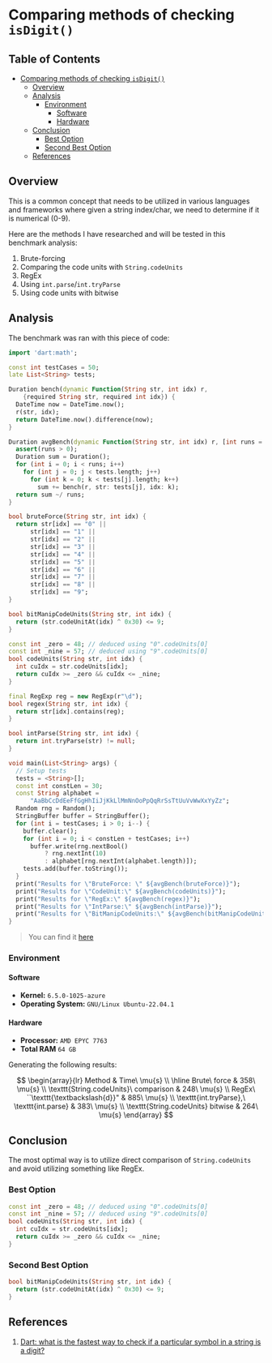 # Comparing methods of checking `isDigit()`

## Table of Contents

- [Comparing methods of checking `isDigit()`](#comparing-methods-of-checking-raw-isdigit-endraw-)
   * [Overview](#overview)
   * [Analysis](#analysis)
      + [Environment](#environment)
         - [Software](#software)
         - [Hardware](#hardware)
   * [Conclusion](#conclusion)
      + [Best Option](#best-option)
      + [Second Best Option](#second-best-option)
   * [References](#references)

## Overview

This is a common concept that needs to be utilized in various languages and frameworks where given a string index/char, we need to determine if it is numerical (0-9).

Here are the methods I have researched and will be tested in this benchmark analysis:

1. Brute-forcing
2. Comparing the code units with `String.codeUnits`
3. RegEx
4. Using `int.parse`/`int.tryParse`
5. Using code units with bitwise

## Analysis

The benchmark was ran with this piece of code:

```dart
import 'dart:math';

const int testCases = 50;
late List<String> tests;

Duration bench(dynamic Function(String str, int idx) r,
    {required String str, required int idx}) {
  DateTime now = DateTime.now();
  r(str, idx);
  return DateTime.now().difference(now);
}

Duration avgBench(dynamic Function(String str, int idx) r, [int runs = 100]) {
  assert(runs > 0);
  Duration sum = Duration();
  for (int i = 0; i < runs; i++)
    for (int j = 0; j < tests.length; j++)
      for (int k = 0; k < tests[j].length; k++)
        sum += bench(r, str: tests[j], idx: k);
  return sum ~/ runs;
}

bool bruteForce(String str, int idx) {
  return str[idx] == "0" ||
      str[idx] == "1" ||
      str[idx] == "2" ||
      str[idx] == "3" ||
      str[idx] == "4" ||
      str[idx] == "5" ||
      str[idx] == "6" ||
      str[idx] == "7" ||
      str[idx] == "8" ||
      str[idx] == "9";
}

bool bitManipCodeUnits(String str, int idx) {
  return (str.codeUnitAt(idx) ^ 0x30) <= 9;
}

const int _zero = 48; // deduced using "0".codeUnits[0]
const int _nine = 57; // deduced using "9".codeUnits[0]
bool codeUnits(String str, int idx) {
  int cuIdx = str.codeUnits[idx];
  return cuIdx >= _zero && cuIdx <= _nine;
}

final RegExp reg = new RegExp(r"\d");
bool regex(String str, int idx) {
  return str[idx].contains(reg);
}

bool intParse(String str, int idx) {
  return int.tryParse(str) != null;
}

void main(List<String> args) {
  // Setup tests
  tests = <String>[];
  const int constLen = 30;
  const String alphabet =
      "AaBbCcDdEeFfGgHhIiJjKkLlMmNnOoPpQqRrSsTtUuVvWwXxYyZz";
  Random rng = Random();
  StringBuffer buffer = StringBuffer();
  for (int i = testCases; i > 0; i--) {
    buffer.clear();
    for (int i = 0; i < constLen + testCases; i++)
      buffer.write(rng.nextBool()
          ? rng.nextInt(10)
          : alphabet[rng.nextInt(alphabet.length)]);
    tests.add(buffer.toString());
  }
  print("Results for \"BruteForce: \" ${avgBench(bruteForce)}");
  print("Results for \"CodeUnit:\" ${avgBench(codeUnits)}");
  print("Results for \"RegEx:\" ${avgBench(regex)}");
  print("Results for \"IntParse:\" ${avgBench(intParse)}");
  print("Results for \"BitManipCodeUnits:\" ${avgBench(bitManipCodeUnits)}");
}
```

> You can find it [here](./src/is_digit/is_digit.dart)

### Environment

#### Software

- **Kernel:** `6.5.0-1025-azure`
- **Operating System:** `GNU/Linux Ubuntu-22.04.1`

#### Hardware

- **Processor:** `AMD EPYC 7763`
- **Total RAM** `64 GB`

Generating the following results:

$$
\begin{array}{lr}
Method & Time\ \mu{s} \\ \hline
Brute\ force & 358\ \mu{s} \\
\texttt{String.codeUnits}\ comparison & 248\ \mu{s} \\
RegEx\ ``\texttt{\textbackslash{d}}" & 885\ \mu{s} \\
\texttt{int.tryParse},\ \texttt{int.parse} & 383\ \mu{s} \\
\texttt{String.codeUnits} bitwise & 264\ \mu{s}
\end{array}
$$

## Conclusion

The most optimal way is to utilize direct comparison of `String.codeUnits` and avoid utilizing something like RegEx.

### Best Option

```dart
const int _zero = 48; // deduced using "0".codeUnits[0]
const int _nine = 57; // deduced using "9".codeUnits[0]
bool codeUnits(String str, int idx) {
  int cuIdx = str.codeUnits[idx];
  return cuIdx >= _zero && cuIdx <= _nine;
}
```

### Second Best Option

```dart
bool bitManipCodeUnits(String str, int idx) {
  return (str.codeUnitAt(idx) ^ 0x30) <= 9;
}
```

## References

1. [Dart: what is the fastest way to check if a particular symbol in a string is a digit?](https://stackoverflow.com/questions/25872456/dart-what-is-the-fastest-way-to-check-if-a-particular-symbol-in-a-string-is-a-d)
